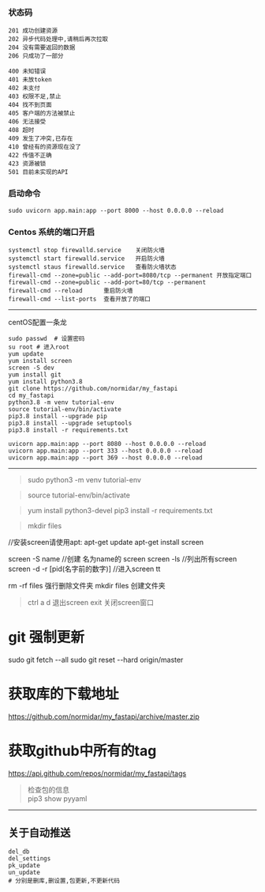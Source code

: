 

### 状态码

```
201 成功创建资源
202 异步代码处理中,请稍后再次拉取
204 没有需要返回的数据
206 只成功了一部分
```

```
400 未知错误
401 未放token
402 未支付
403 权限不足,禁止
404 找不到页面
405 客户端的方法被禁止
406 无法接受
408 超时
409 发生了冲突,已存在
410 曾经有的资源现在没了
422 传值不正确
423 资源被锁
501 目前未实现的API
```

### 启动命令

```
sudo uvicorn app.main:app --port 8000 --host 0.0.0.0 --reload
```

### Centos 系统的端口开启

```
systemctl stop firewalld.service    关闭防火墙
systemctl start firewalld.service   开启防火墙
systemctl staus firewalld.service   查看防火墙状态
firewall-cmd --zone=public --add-port=8080/tcp --permanent 开放指定端口
firewall-cmd --zone=public --add-port=80/tcp --permanent
firewall-cmd --reload      重启防火墙
firewall-cmd --list-ports  查看开放了的端口
```

----------------------------------------------------------------
centOS配置一条龙
```
sudo passwd  # 设置密码
su root # 进入root
yum update
yum install screen
screen -S dev
yum install git
yum install python3.8
git clone https://github.com/normidar/my_fastapi
cd my_fastapi
python3.8 -m venv tutorial-env
source tutorial-env/bin/activate
pip3.8 install --upgrade pip
pip3.8 install --upgrade setuptools
pip3.8 install -r requirements.txt

uvicorn app.main:app --port 8080 --host 0.0.0.0 --reload
uvicorn app.main:app --port 333 --host 0.0.0.0 --reload
uvicorn app.main:app --port 369 --host 0.0.0.0 --reload
```


----------------------------------------------------------------
>sudo python3 -m venv tutorial-env 

>source tutorial-env/bin/activate 

>yum install python3-devel
>pip3 install -r requirements.txt 

>mkdir files

//安装screen请使用apt:
apt-get update
apt-get install screen

screen -S name  //创建 名为name的 screen
screen -ls  //列出所有screen
screen -d -r [pid(名字前的数字)]  //进入screen tt

rm -rf files 强行删除文件夹
mkdir files 创建文件夹

> ctrl a d 退出screen
> exit 关闭screen窗口

# git 强制更新
sudo git fetch --all
sudo git reset --hard origin/master

# 获取库的下载地址
https://github.com/normidar/my_fastapi/archive/master.zip

# 获取github中所有的tag
https://api.github.com/repos/normidar/my_fastapi/tags

> 检查包的信息<br>
pip3 show pyyaml



---------------

## 关于自动推送

```
del_db  
del_settings
pk_update
un_update
# 分别是删库,删设置,包更新,不更新代码
```